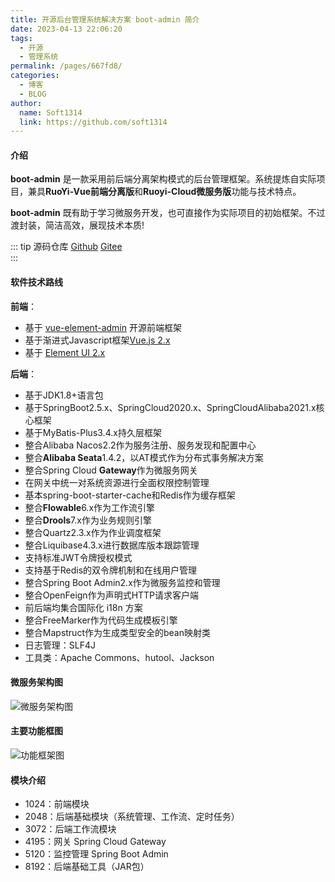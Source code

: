 ```yaml
---
title: 开源后台管理系统解决方案 boot-admin 简介
date: 2023-04-13 22:06:20
tags: 
  - 开源
  - 管理系统
permalink: /pages/667fd8/
categories: 
  - 博客
  - BLOG
author: 
  name: Soft1314
  link: https://github.com/soft1314
---
```


#### 介绍

**boot-admin** 是一款采用前后端分离架构模式的后台管理框架。系统提炼自实际项目，兼具**RuoYi-Vue前端分离版**和**Ruoyi-Cloud微服务版**功能与技术特点。  

**boot-admin** 既有助于学习微服务开发，也可直接作为实际项目的初始框架。不过渡封装，简洁高效，展现技术本质!

::: tip 源码仓库
 [Github](https://github.com/soft1314/boot-admin)
 [Gitee](https://gitee.com/soft1314/boot-admin-vue)  
:::

#### 软件技术路线

**前端**：
 * 基于 [vue-element-admin](https://panjiachen.gitee.io/vue-element-admin-site/zh/) 开源前端框架
 * 基于渐进式Javascript框架[Vue.js 2.x](https://v2.cn.vuejs.org/)
 * 基于 [Element UI 2.x](https://element.eleme.cn/#/zh-CN)

**后端**：
* 基于JDK1.8+语言包
* 基于SpringBoot2.5.x、SpringCloud2020.x、SpringCloudAlibaba2021.x核心框架
* 基于MyBatis-Plus3.4.x持久层框架
* 整合Alibaba Nacos2.2作为服务注册、服务发现和配置中心
* 整合**Alibaba Seata**1.4.2，以AT模式作为分布式事务解决方案
* 整合Spring Cloud **Gateway**作为微服务网关
* 在网关中统一对系统资源进行全面权限控制管理
* 基本spring-boot-starter-cache和Redis作为缓存框架
* 整合**Flowable**6.x作为工作流引擎
* 整合**Drools**7.x作为业务规则引擎
* 整合Quartz2.3.x作为作业调度框架
* 整合Liquibase4.3.x进行数据库版本跟踪管理
* 支持标准JWT令牌授权模式
* 支持基于Redis的双令牌机制和在线用户管理
* 整合Spring Boot Admin2.x作为微服务监控和管理
* 整合OpenFeign作为声明式HTTP请求客户端
* 前后端均集合国际化 i18n 方案
* 整合FreeMarker作为代码生成模板引擎
* 整合Mapstruct作为生成类型安全的bean映射类
* 日志管理：SLF4J
* 工具类：Apache Commons、hutool、Jackson


#### 微服务架构图

![微服务架构图](https://cdn.staticaly.com/gh/soft1314/picx-images-hosting@master/20230705/arch.69k59dldls00.webp)

#### 主要功能框图

![功能框架图](https://cdn.staticaly.com/gh/soft1314/picx-images-hosting@master/20230705/func.1hwxt1kwn8u8.webp)

#### 模块介绍

*   1024：前端模块
*   2048：后端基础模块（系统管理、工作流、定时任务）
*   3072：后端工作流模块
*   4195：网关 Spring Cloud Gateway
*   5120：监控管理 Spring Boot Admin
*   8192：后端基础工具（JAR包）

